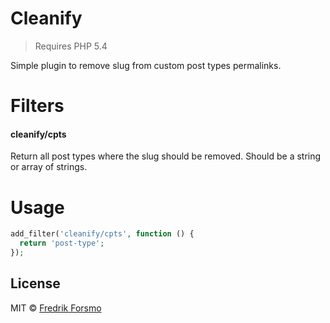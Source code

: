 # Cleanify

> Requires PHP 5.4

Simple plugin to remove slug from custom post types permalinks.

# Filters

#### cleanify/cpts

Return all post types where the slug should be removed.
Should be a string or array of strings.

# Usage

```php
add_filter('cleanify/cpts', function () {
  return 'post-type';
});
```

## License

MIT © [Fredrik Forsmo](https://github.com/frozzare)
